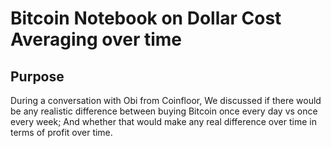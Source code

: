 # Bitcoin Notebook on Dollar Cost Averaging over time

## Purpose
During a conversation with Obi from Coinfloor,
We discussed if there would be any realistic difference between buying Bitcoin once every day vs once every week;
And whether that would make any real difference over time in terms of profit over time.


